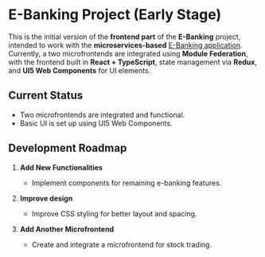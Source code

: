 # E-Banking Project (Early Stage)

This is the initial version of the **frontend part** of the **E-Banking** project, intended to work with the **microservices-based** [E-Banking application](https://github.com/mmihailovic/E-Banking). Currently, a two microfrontends are integrated using **Module Federation**, with the frontend built in **React + TypeScript**, state management via **Redux**, and **UI5 Web Components** for UI elements.

## Current Status

- Two microfrontends are integrated and functional.  
- Basic UI is set up using UI5 Web Components.  

## Development Roadmap

1. **Add New Functionalities**
   - Implement components for remaining e-banking features.

2. **Improve design**
   - Improve CSS styling for better layout and spacing.

3. **Add Another Microfrontend**
   - Create and integrate a microfrontend for stock trading.
